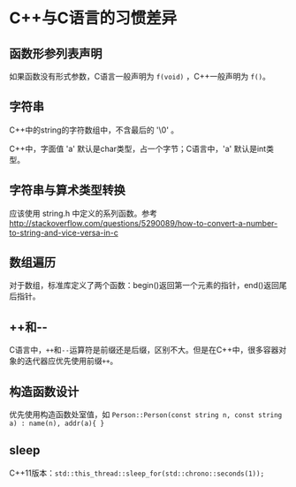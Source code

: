 # C++与C语言的习惯差异

## 函数形参列表声明

如果函数没有形式参数，C语言一般声明为 `f(void)` ，C++一般声明为 `f()`。

## 字符串

C++中的string的字符数组中，不含最后的 '\0' 。

C++中，字面值 'a' 默认是char类型，占一个字节；C语言中，'a' 默认是int类型。

## 字符串与算术类型转换

应该使用 string.h 中定义的系列函数。参考 http://stackoverflow.com/questions/5290089/how-to-convert-a-number-to-string-and-vice-versa-in-c

## 数组遍历

对于数组，标准库定义了两个函数：begin()返回第一个元素的指针，end()返回尾后指针。

## ++和--

C语言中，`++`和`--`运算符是前缀还是后缀，区别不大。但是在C++中，很多容器对象的迭代器应优先使用前缀`++`。

## 构造函数设计

优先使用构造函数处室值，如 `Person::Person(const string n, const string a) : name(n), addr(a){ }`

## sleep

C++11版本：`std::this_thread::sleep_for(std::chrono::seconds(1));`

